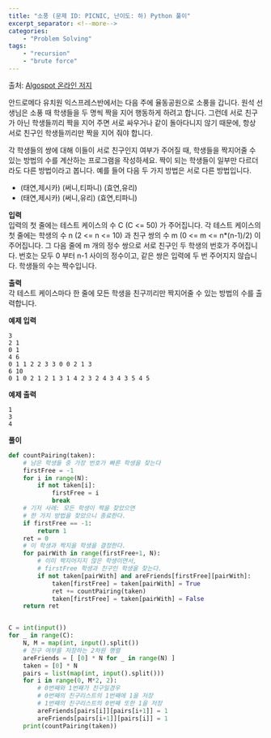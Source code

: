 ```yaml
---
title: "소풍 (문제 ID: PICNIC, 난이도: 하) Python 풀이"
excerpt_separator: <!--more-->
categories: 
    - "Problem Solving"
tags: 
    - "recursion"
    - "brute force"
---
```


출처: [Algospot 온라인 저지](https://algospot.com/judge/problem/read/PICNIC)

안드로메다 유치원 익스프레스반에서는 다음 주에 율동공원으로 소풍을 갑니다. 원석 선생님은 소풍 때 학생들을 두 명씩 짝을 지어 행동하게 하려고 합니다. 그런데 서로 친구가 아닌 학생들끼리 짝을 지어 주면 서로 싸우거나 같이 돌아다니지 않기 때문에, 항상 서로 친구인 학생들끼리만 짝을 지어 줘야 합니다.

각 학생들의 쌍에 대해 이들이 서로 친구인지 여부가 주어질 때, 학생들을 짝지어줄 수 있는 방법의 수를 계산하는 프로그램을 작성하세요. 짝이 되는 학생들이 일부만 다르더라도 다른 방법이라고 봅니다. 예를 들어 다음 두 가지 방법은 서로 다른 방법입니다.

- (태연,제시카) (써니,티파니) (효연,유리)
- (태연,제시카) (써니,유리) (효연,티파니)

__입력__  
입력의 첫 줄에는 테스트 케이스의 수 C (C <= 50) 가 주어집니다. 각 테스트 케이스의 첫 줄에는 학생의 수 n (2 <= n <= 10) 과 친구 쌍의 수 m (0 <= m <= n*(n-1)/2) 이 주어집니다. 그 다음 줄에 m 개의 정수 쌍으로 서로 친구인 두 학생의 번호가 주어집니다. 번호는 모두 0 부터 n-1 사이의 정수이고, 같은 쌍은 입력에 두 번 주어지지 않습니다. 학생들의 수는 짝수입니다.

__출력__  
각 테스트 케이스마다 한 줄에 모든 학생을 친구끼리만 짝지어줄 수 있는 방법의 수를 출력합니다.

__예제 입력__
```
3 
2 1 
0 1 
4 6 
0 1 1 2 2 3 3 0 0 2 1 3 
6 10 
0 1 0 2 1 2 1 3 1 4 2 3 2 4 3 4 3 5 4 5
```

__예제 출력__  
```
1
3
4
```

__풀이__  
```python
def countPairing(taken):
    # 남은 학생들 중 가장 번호가 빠른 학생을 찾는다
    firstFree = -1
    for i in range(N):
        if not taken[i]:
            firstFree = i
            break
    # 기저 사례: 모든 학생이 짝을 찾았으면
    # 한 가지 방법을 찾았으니 종료한다.
    if firstFree == -1:
        return 1
    ret = 0
    # 이 학생과 짝지을 학생을 결정한다.
    for pairWith in range(firstFree+1, N):
        # 이미 짝지어지지 않은 학생이면서, 
        # firstFree 학생과 친구인 학생을 찾는다.
        if not taken[pairWith] and areFriends[firstFree][pairWith]:
            taken[firstFree] = taken[pairWith] = True
            ret += countPairing(taken)
            taken[firstFree] = taken[pairWith] = False
    return ret


C = int(input())
for _ in range(C):
    N, M = map(int, input().split())
    # 친구 여부를 저장하는 2차원 행렬
    areFriends = [ [0] * N for _ in range(N) ]
    taken = [0] * N
    pairs = list(map(int, input().split()))
    for i in range(0, M*2, 2):
        # 0번째와 1번째가 친구일경우 
        # 0번째의 친구리스트의 1번째에 1을 저장
        # 1번째의 친구리스트의 0번째 또한 1을 저장
        areFriends[pairs[i]][pairs[i+1]] = 1
        areFriends[pairs[i+1]][pairs[i]] = 1
    print(countPairing(taken))
```